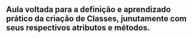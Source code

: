 ## Aula voltada para a definição e aprendizado prático da criação de Classes, junutamente com seus respectivos atributos e métodos.